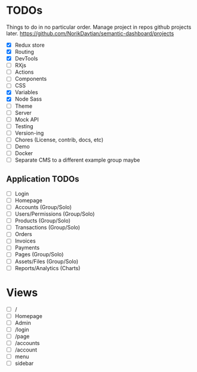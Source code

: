 # TODOs

Things to do in no particular order.
Manage project in repos github projects later.
https://github.com/NorikDavtian/semantic-dashboard/projects

- [X] Redux store
- [X] Routing
- [X] DevTools
- [ ] RXjs
- [ ] Actions
- [ ] Components
- [ ] CSS
 - [X] Variables
 - [X] Node Sass
 - [ ] Theme
- [ ] Server
- [ ] Mock API
- [ ] Testing
- [ ] Version-ing
- [ ] Chores (License, contrib, docs, etc)
- [ ] Demo
- [ ] Docker
- [ ] Separate CMS to a different example group maybe

## Application TODOs
- [ ] Login
- [ ] Homepage
- [ ] Accounts (Group/Solo)
- [ ] Users/Permissions (Group/Solo)
- [ ] Products (Group/Solo)
- [ ] Transactions (Group/Solo)
 - [ ] Orders
 - [ ] Invoices
 - [ ] Payments
- [ ] Pages (Group/Solo)
- [ ] Assets/Files (Group/Solo)
- [ ] Reports/Analytics (Charts)

# Views
 - [ ] /
  - [ ] Homepage
  - [ ] Admin
 - [ ] /login
 - [ ] /page
 - [ ] /accounts
  - [ ] /account
- [ ] menu
- [ ] sidebar
